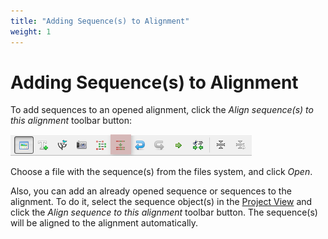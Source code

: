 ```yaml
---
title: "Adding Sequence(s) to Alignment"
weight: 1
---
```



# Adding Sequence(s) to Alignment

To add sequences to an opened alignment, click the _Align sequence(s) to this alignment_ toolbar button:


![](/images/65929673/65929674.png)

Choose a file with the sequence(s) from the files system, and click _Open_.

Also, you can add an already opened sequence or sequences to the alignment. To do it, select the sequence object(s) in the [Project View](ugene-terminology.md) and click the _Align sequence to this alignment_ toolbar button. The sequence(s) will be aligned to the alignment automatically.

